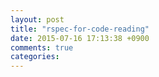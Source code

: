 ```yaml
---
layout: post
title: "rspec-for-code-reading"
date: 2015-07-16 17:13:38 +0900
comments: true
categories: 
---
```




